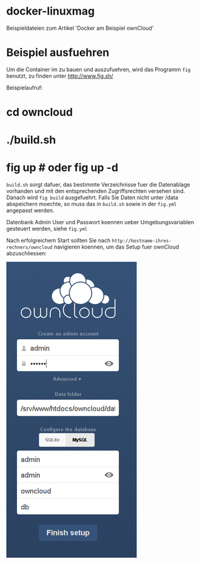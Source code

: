 docker-linuxmag
===============

Beispieldateien zum Artikel 'Docker am Beispiel ownCloud'


Beispiel ausfuehren
===================

Um die Container im zu bauen und auszufuehren, wird das Programm `fig` benutzt,
zu finden unter http://www.fig.sh/

Beispielaufruf:

  # cd owncloud
  # ./build.sh
  # fig up # oder fig up -d

`build.sh` sorgt dafuer, das bestimmte Verzeichnisse fuer die Datenablage vorhanden und mit den
entsprechenden Zugriffsrechten versehen sind. Danach wird `fig build` ausgefuehrt.
Falls Sie Daten nicht unter /data abspeichern moechte, so muss das in `build.sh` sowie in der `fig.yml`
angepasst werden.

Datenbank Admin User und Passwort koennen ueber Umgebungsvariablen gesteuert werden, siehe 
`fig.yml`


Nach erfolgreichem Start sollten Sie nach `http://hostname-ihres-rechners/owncloud` navigieren
koennen, um das Setup fuer ownCloud abzuschliessen:

![ownCloud Setup](owncloud_setup_screen.png "ownCloud Setup")
